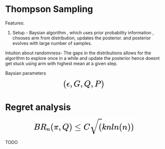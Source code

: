 # Thompson Sampling
Features:
1) Setup - Baysian algorithm , which uses prior probability information , chooses arm from distribution,  updates the posterior.  and posterior evolves with large number of samples.

Intuiton about randomness- 
The gaps in the distributions allows for the algorithm to explore once in a while and update the posterior hence
doesnt get stuck using arm with highest mean at a given step.

Baysian parameters
<!-- $$
(\epsilon,G,Q,P)
$$ --> 

<div align="center"><img style="background: white;" src="../../../../svg/LTcqj9Psji.svg"></div>



# Regret analysis
<!-- $$
BR_n(\pi,Q) \leq C\sqrt(knln(n))
$$ --> 

<div align="center"><img style="background: white;" src="../../../../svg/G53FsxwpBC.svg"></div>

TODO
